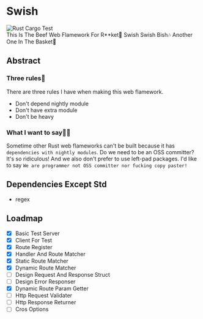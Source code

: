 # Swish
![Rust Cargo Test](https://github.com/NoCtrlZ/swish/workflows/Rust%20Cargo%20Test/badge.svg?branch=master)  
This Is The Beef Web Flamework For R**ket🥩 Swish Swish Bish🎶 Another One In The Basket🏀
## Abstract
### Three rules🔔
There are three rules I have when making this web flamework.
- Don't depend nightly module
- Don't have extra module
- Don't be heavy
### What I want to say🏴‍☠️
Sometime other Rust web flameworks can't be built because it has `dependencies with nightly modules`. Do we need to be an OSS committer? It's so ridiculous! And we also don't prefer to use left-pad packages. I'd like to say `We are programmer not OSS committer nor fucking copy paster!`
## Dependencies Except Std
- regex
## Loadmap
- [x] Basic Test Server
- [x] Client For Test
- [x] Route Register
- [x] Handler And Route Matcher
- [x] Static Route Matcher
- [x] Dynamic Route Matcher
- [ ] Design Request And Response Struct
- [ ] Design Error Responser
- [x] Dynamic Route Param Getter
- [ ] Http Request Validater
- [ ] Http Response Returner
- [ ] Cros Options

